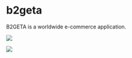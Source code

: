 # b2geta
B2GETA is a worldwide e-commerce application.


<a href = "https://s1.gifyu.com/images/Plandigit-134edc9901be53e3a.jpg" target = "_blank"> <img src = "https://s1.gifyu.com/images/Plandigit-134edc9901be53e3a.jpg" /> </a>

<a href = "https://s4.gifyu.com/images/5086fa1195e105717.jpg" target = "_blank"> <img src = "https://s4.gifyu.com/images/5086fa1195e105717.jpg" /> </a>
